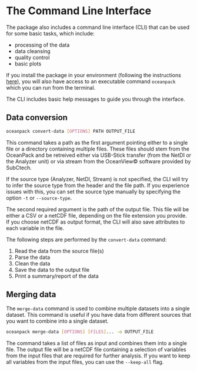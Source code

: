 # The Command Line Interface

The package also includes a command line interface (CLI) that can be used for some basic tasks, which include:

- processing of the data
- data cleansing
- quality control
- basic plots

If you install the package in your environment (following the instructions [here](index.md#installation)), you will also have access to an executable command `oceanpack` which you can run from the terminal.

The CLI includes basic help messages to guide you through the interface.

## Data conversion

```bash
oceanpack convert-data [OPTIONS] PATH OUTPUT_FILE
```

This command takes a path as the first argument pointing either to a single file or a directory containing multiple files.
These files should stem from the OceanPack and be retreived either via USB-Stick transfer (from the NetDI or the Analyzer unit) or via stream from the OceanView&copy; software provided by SubCtech.

If the source type (Analyzer, NetDI, Stream) is not specified, the CLI will try to infer the source type from the header and the file path.
If you experience issues with this, you can set the source type manually by specifying the option `-t` or `--source-type`.

The second required argument is the path of the output file. This file will be either a CSV or a netCDF file, depending on the file extension you provide.
If you choose netCDF as output format, the CLI will also save attributes to each variable in the file.

The following steps are performed by the `convert-data` command:

1. Read the data from the source file(s)
2. Parse the data
3. Clean the data
4. Save the data to the output file
5. Print a summary/report of the data


## Merging data

The `merge-data` command is used to combine multiple datasets into a single dataset.
This command is useful if you have data from different sources that you want to combine into a single dataset.

```bash
oceanpack merge-data [OPTIONS] [FILES]... -o OUTPUT_FILE
``` 

The command takes a list of files as input and combines them into a single file.
The output file will be a netCDF file containing a selection of variables from the input files that are required for further analysis.
If you want to keep all variables from the input files, you can use the `--keep-all` flag.


